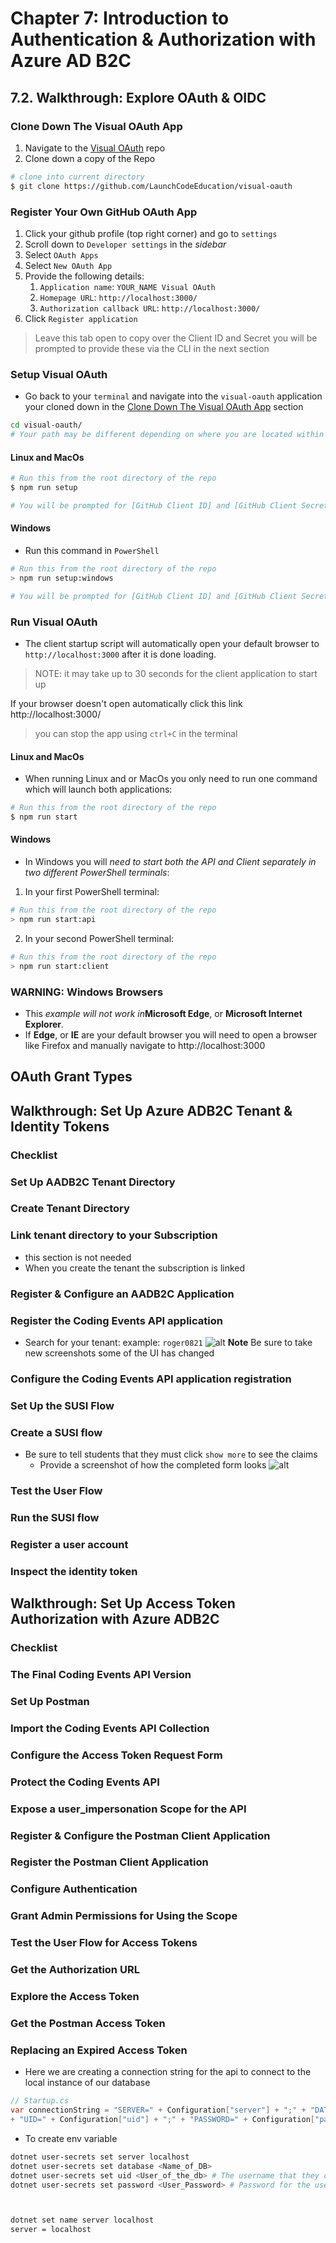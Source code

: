 # Chapter 7: Introduction to Authentication & Authorization with Azure AD B2C

## 7.2. Walkthrough: Explore OAuth & OIDC
### Clone Down The Visual OAuth App
1. Navigate to the [Visual OAuth](https://github.com/LaunchCodeEducation/visual-oauth) repo
2. Clone down a copy of the Repo
```sh
# clone into current directory
$ git clone https://github.com/LaunchCodeEducation/visual-oauth
```
### Register Your Own GitHub OAuth App
1. Click your github profile (top right corner) and go to `settings`
2. Scroll down to `Developer settings` in the _sidebar_
3. Select `OAuth Apps`
4. Select `New OAuth App`
5. Provide the following details:
   1. `Application name`: `YOUR_NAME Visual OAuth`
   2. `Homepage URL`: `http://localhost:3000/`
   3. `Authorization callback URL`: `http://localhost:3000/`
6. Click `Register application`

> Leave this tab open to copy over the Client ID and Secret you will be prompted to provide these via the CLI in the next section

### Setup Visual OAuth
* Go back to your `terminal` and navigate into the `visual-oauth` application your cloned down in the [Clone Down The Visual OAuth App](#clone-down-the-visual-oauth-app) section
```sh
cd visual-oauth/
# Your path may be different depending on where you are located within your terminal
```
#### Linux and MacOs
```sh
# Run this from the root directory of the repo
$ npm run setup

# You will be prompted for [GitHub Client ID] and [GitHub Client Secret] from when you registered your GitHub oauth app
```
#### Windows
* Run this command in `PowerShell`
```sh
# Run this from the root directory of the repo
> npm run setup:windows

# You will be prompted for [GitHub Client ID] and [GitHub Client Secret] from when you registered your GitHub oauth app
```
### Run Visual OAuth
* The client startup script will automatically open your default browser to `http://localhost:3000` after it is done loading.

> NOTE: it may take up to 30 seconds for the client application to start up

If your browser doesn't open automatically click this link http://localhost:3000/

> you can stop the app using `ctrl+C` in the terminal
#### Linux and MacOs
* When running Linux and or MacOs you only need to run one command which will launch both applications:
```sh
# Run this from the root directory of the repo
$ npm run start
```
#### Windows
* In Windows you will _need to start both the API and Client separately in two different PowerShell terminals_:
1. In your first PowerShell terminal:
```sh
# Run this from the root directory of the repo
> npm run start:api
```
2. In your second PowerShell terminal:

```sh
# Run this from the root directory of the repo
> npm run start:client
```
### WARNING: Windows Browsers
* This _example will not work in_**Microsoft Edge**, or **Microsoft Internet Explorer**.
* If **Edge**, or **IE** are your default browser you will need to open a browser like Firefox and manually navigate to http://localhost:3000

## OAuth Grant Types
## Walkthrough: Set Up Azure ADB2C Tenant & Identity Tokens
### Checklist
### Set Up AADB2C Tenant Directory
### Create Tenant Directory
### Link tenant directory to your Subscription
* this section is not needed
* When you create the tenant the subscription is linked
### Register & Configure an AADB2C Application
### Register the Coding Events API application
* Search for your tenant: example: `roger0821`
![alt](https://link)
**Note**
Be sure to take new screenshots some of the UI has changed
### Configure the Coding Events API application registration
### Set Up the SUSI Flow
### Create a SUSI flow
* Be sure to tell students that they must click `show more` to see the claims
  * Provide a screenshot of how the completed form looks
![alt](https://link)
### Test the User Flow
### Run the SUSI flow
### Register a user account
### Inspect the identity token

## Walkthrough: Set Up Access Token Authorization with Azure ADB2C
### Checklist
### The Final Coding Events API Version
### Set Up Postman
### Import the Coding Events API Collection
### Configure the Access Token Request Form
### Protect the Coding Events API
### Expose a user_impersonation Scope for the API
### Register & Configure the Postman Client Application
### Register the Postman Client Application
### Configure Authentication
### Grant Admin Permissions for Using the Scope
### Test the User Flow for Access Tokens
### Get the Authorization URL
### Explore the Access Token
### Get the Postman Access Token
### Replacing an Expired Access Token



* Here we are creating a connection string for the api to connect to the local instance of our database
```csharp
// Startup.cs
var connectionString = "SERVER=" + Configuration["server"] + ";" + "DATABASE=" + Configuration["database"] + ";"
+ "UID=" + Configuration["uid"] + ";" + "PASSWORD=" + Configuration["password"];
```
* To create env variable
```sh
dotnet user-secrets set server localhost
dotnet user-secrets set database <Name_of_DB>
dotnet user-secrets set uid <User_of_the_db> # The username that they create when they made the db
dotnet user-secrets set password <User_Password> # Password for the user referenced above



dotnet set name server localhost
server = localhost
```
